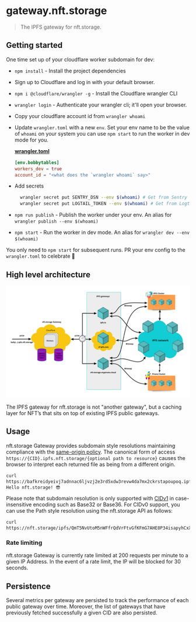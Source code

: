 # gateway.nft.storage

> The IPFS gateway for nft.storage.

## Getting started

One time set up of your cloudflare worker subdomain for dev:

- `npm install` - Install the project dependencies
- Sign up to Cloudflare and log in with your default browser.
- `npm i @cloudflare/wrangler -g` - Install the Cloudflare wrangler CLI
- `wrangler login` - Authenticate your wrangler cli; it'll open your browser.
- Copy your cloudflare account id from `wrangler whoami`
- Update `wrangler.toml` with a new `env`. Set your env name to be the value of `whoami` on your system you can use `npm start` to run the worker in dev mode for you.

  [**wrangler.toml**](./wrangler.toml)

  ```toml
  [env.bobbytables]
  workers_dev = true
  account_id = "<what does the `wrangler whoami` say>"
  ```

- Add secrets

  ```sh
    wrangler secret put SENTRY_DSN --env $(whoami) # Get from Sentry (not required for dev)
    wrangler secret put LOGTAIL_TOKEN --env $(whoami) # Get from Logtail
  ```

- `npm run publish` - Publish the worker under your env. An alias for `wrangler publish --env $(whoami)`
- `npm start` - Run the worker in dev mode. An alias for `wrangler dev --env $(whoami)`

You only need to `npm start` for subsequent runs. PR your env config to the `wrangler.toml` to celebrate 🎉

## High level architecture

![High level Architecture](./gateway.nft.storage.jpg)

The IPFS gateway for nft.storage is not "another gateway", but a caching layer for NFT’s that sits on top of existing IPFS public gateways.

## Usage

nft.storage Gateway provides subdomain style resolutions maintaining compliance with the [same-origin policy](https://en.wikipedia.org/wiki/Same-origin_policy). The canonical form of access `https://{CID}.ipfs.nft.storage/{optional path to resource}` causes the browser to interpret each returned file as being from a different origin.

```
curl https://bafkreidyeivj7adnnac6ljvzj2e3rd5xdw3revw4da7mx2ckrstapoupoq.ipfs.nft.storage
Hello nft.storage! 😎
```

Please note that subdomain resolution is only supported with [CIDv1](https://docs.ipfs.io/concepts/content-addressing/#identifier-formats) in case-insensitive encoding such as Base32 or Base36. For CIDv0 support, you can use the Path style resolution using the nft.storage API as follows:

```
curl https://nft.storage/ipfs/QmT5NvUtoM5nWFfrQdVrFtvGfKFmG7AHE8P34isapyhCxX
```

### Rate limiting

nft.storage Gateway is currently rate limited at 200 requests per minute to a given IP Address. In the event of a rate limit, the IP will be blocked for 30 seconds.

## Persistence

Several metrics per gateway are persisted to track the performance of each public gateway over time. Moreover, the list of gateways that have previously fetched successfully a given CID are also persisted.
